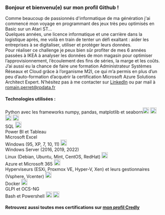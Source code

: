### Bonjour et bienvenu(e) sur mon profil Github !
Comme beaucoup de passionnés d'informatique de ma génération j'ai commencé mon voyage en programmant des jeux très peu optimisés en Basic sur un Atari ST...  
Quelques années, une licence informatique et une carrière dans la logistique après, me voilà en train de tenter un défi exaltant : aider les entreprises à se digitaliser, utiliser et protéger leurs données.  
 Pour réaliser ce challenge je peux bien sûr profiter de mes 6 années passées à IKEA à analyser les données de mon magasin pour optimiser l’approvisionnement, l’écoulement des fins de séries, la marge et les coûts.  
J’ai aussi eu la chance de faire une formation Administrateur Systèmes Réseaux et Cloud grâce à l’organisme M2I, ce qui m’a permis en plus d’un peu d’auto-formation d’acquérir la certification Microsoft Azure Solutions Architect Expert.
N’hésitez pas à me contacter sur [LinkedIn](https://www.linkedin.com/in/rpdata) ou par mail à <romain.perret@rpdata.fr>

#### Technologies utilisées :
Python avec les frameworks numpy, pandas, matplotlib et seaborn<img src="https://cdn.jsdelivr.net/gh/devicons/devicon@latest/icons/python/python-original-wordmark.svg" width=20>
<img src="https://cdn.jsdelivr.net/gh/devicons/devicon@latest/icons/numpy/numpy-original-wordmark.svg" width=20>
<img src="https://cdn.jsdelivr.net/gh/devicons/devicon@latest/icons/pandas/pandas-original-wordmark.svg" width=20>
<img src="https://cdn.jsdelivr.net/gh/devicons/devicon@latest/icons/matplotlib/matplotlib-original-wordmark.svg" width=20>  
SQL
<img src="https://cdn.jsdelivr.net/gh/devicons/devicon@latest/icons/azuresqldatabase/azuresqldatabase-original.svg" width=20>  
Power BI et Tableau  
Microsoft Excel  
Windows (95, XP, 7, 10, 11) <img src="https://cdn.jsdelivr.net/gh/devicons/devicon@latest/icons/windows11/windows11-original-wordmark.svg" width=20>  
Windows Server (2016, 2019, 2022)  
Linux (Debian, Ubuntu, Mint, CentOS, RedHat) <img src="https://cdn.jsdelivr.net/gh/devicons/devicon@latest/icons/linux/linux-original.svg" width=20>  
Azure et Microsoft 365 <img src="https://cdn.jsdelivr.net/gh/devicons/devicon@latest/icons/azure/azure-original-wordmark.svg" width=20>  
Hyperviseurs (ESXi, Proxmox VE, Hyper-V, Xen) et leurs gestionnaires (Vsphere, Vcenter) <img src="https://cdn.jsdelivr.net/gh/devicons/devicon@latest/icons/vsphere/vsphere-original-wordmark.svg" width=20>  
Docker <img src="https://cdn.jsdelivr.net/gh/devicons/devicon@latest/icons/docker/docker-original-wordmark.svg" width=20>  
GLPI et OCS-NG  
Bash et Powershell <img src="https://cdn.jsdelivr.net/gh/devicons/devicon@latest/icons/bash/bash-original.svg" width=20> <img src="https://cdn.jsdelivr.net/gh/devicons/devicon@latest/icons/powershell/powershell-original.svg" width=20>

#### Retrouvez aussi toutes mes certifications sur [mon profil Credly](https://www.credly.com/users/romain-perret)
